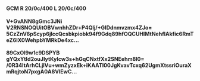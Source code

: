 #### GCM R 20/0c/400 L 20/0c/400
**V+GvANN8gGmc3JNi**<br/>**V2RNSNOQUitOBVwnhhZDr+P4QIj/+GIDdnmvzmx4ZJo=**<br/>**5CzZnV6pScyp6jlccQcsbkpiobk94f9Gdq89hfOQCUHIMtNehflAkfic6RmTeZ6IX0WehpbYMRkDe4xc...**<br/><br/>
**89CxOl9w1c9DSPYB**<br/>**gYQxYtId2ouJIytKyIcw3s+hGqCNxtfXx2SNEehm8l0=**<br/>**/0R34ItArhCLjlVu+wmZyzxEk+iKAATl00JgKvavTcxq62UgmXtssriOuraXmRqjtoN7pxgA0A8VlEwC...**